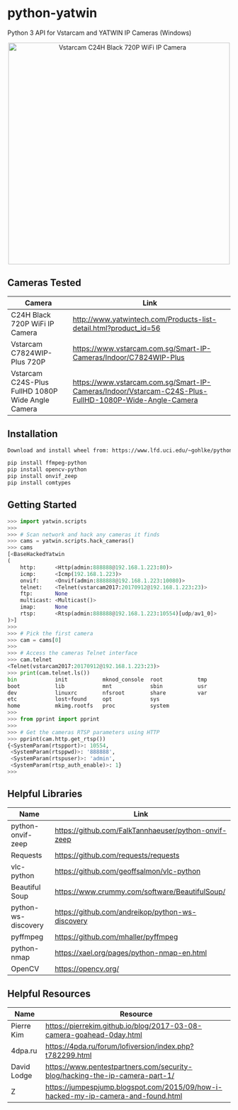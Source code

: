 # python-yatwin
Python 3 API for Vstarcam and YATWIN IP Cameras (Windows)

<p align="center">
	<img src="https://www.tivaict.com/images/c24s.png" alt="Vstarcam C24H Black 720P WiFi IP Camera" width="500px">
</p>

## Cameras Tested
| Camera                                            | Link                                                                                                  |
| ------------------------------------------------- | ----------------------------------------------------------------------------------------------------- |
| C24H Black 720P WiFi IP Camera                    | http://www.yatwintech.com/Products-list-detail.html?product_id=56                                     |
| Vstarcam C7824WIP-Plus 720P                       | https://www.vstarcam.com.sg/Smart-IP-Cameras/Indoor/C7824WIP-Plus                                     |
| Vstarcam C24S-Plus FullHD 1080P Wide Angle Camera | https://www.vstarcam.com.sg/Smart-IP-Cameras/Indoor/Vstarcam-C24S-Plus-FullHD-1080P-Wide-Angle-Camera |

## Installation
```sh
Download and install wheel from: https://www.lfd.uci.edu/~gohlke/pythonlibs/#pyaudio (pip install path_to_wheel)

pip install ffmpeg-python
pip install opencv-python
pip install onvif_zeep
pip install comtypes
```

## Getting Started
```python
>>> import yatwin.scripts
>>>
>>> # Scan network and hack any cameras it finds
>>> cams = yatwin.scripts.hack_cameras()
>>> cams
[<BaseHackedYatwin
(
	http:      <Http(admin:888888@192.168.1.223:80)>
	icmp:      <Icmp(192.168.1.223)>
	onvif:     <Onvif(admin:888888@192.168.1.223:10080)>
	telnet:    <Telnet(vstarcam2017:20170912@192.168.1.223:23)>
	ftp:       None
	multicast: <Multicast()>
	imap:      None
	rtsp:      <Rtsp(admin:888888@192.168.1.223:10554)[udp/av1_0]>
)>]
>>>
>>> # Pick the first camera
>>> cam = cams[0]
>>> 
>>> # Access the cameras Telnet interface
>>> cam.telnet
<Telnet(vstarcam2017:20170912@192.168.1.223:23)>
>>> print(cam.telnet.ls())
bin            init           mknod_console  root           tmp
boot           lib            mnt            sbin           usr
dev            linuxrc        nfsroot        share          var
etc            lost+found     opt            sys
home           mkimg.rootfs   proc           system
>>>
>>> from pprint import pprint
>>>
>>> # Get the cameras RTSP parameters using HTTP
>>> pprint(cam.http.get_rtsp())
{<SystemParam(rtspport)>: 10554,
 <SystemParam(rtsppwd)>: '888888',
 <SystemParam(rtspuser)>: 'admin',
 <SystemParam(rtsp_auth_enable)>: 1}
>>> 
```

## Helpful Libraries
| Name                | Link                                                 |
| ------------------- | ---------------------------------------------------- |
| python-onvif-zeep   | https://github.com/FalkTannhaeuser/python-onvif-zeep |
| Requests            | https://github.com/requests/requests                 |
| vlc-python          | https://github.com/geoffsalmon/vlc-python            |
| Beautiful Soup      | https://www.crummy.com/software/BeautifulSoup/       |
| python-ws-discovery | https://github.com/andreikop/python-ws-discovery     |
| pyffmpeg            | https://github.com/mhaller/pyffmpeg                  |
| python-nmap         | https://xael.org/pages/python-nmap-en.html           |
| OpenCV              | https://opencv.org/                                  |

## Helpful Resources
| Name        | Resource                                                                          |
| ----------- | --------------------------------------------------------------------------------- |
| Pierre Kim  | https://pierrekim.github.io/blog/2017-03-08-camera-goahead-0day.html              |
| 4dpa.ru     | https://4pda.ru/forum/lofiversion/index.php?t782299.html                          |
| David Lodge | https://www.pentestpartners.com/security-blog/hacking-the-ip-camera-part-1/       |
| Z           | https://jumpespjump.blogspot.com/2015/09/how-i-hacked-my-ip-camera-and-found.html |